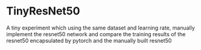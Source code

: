 # TinyResNet50
A tiny experiment which using the same dataset and learning rate, manually implement the resnet50 network and compare the training results of the resnet50 encapsulated by pytorch and the manually built resnet50

